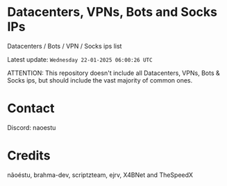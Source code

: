 # Datacenters, VPNs, Bots and Socks IPs
 
Datacenters / Bots / VPN / Socks ips list

Latest update: `Wednesday 22-01-2025 06:00:26 UTC` 

ATTENTION: This repository doesn't include all Datacenters, VPNs, Bots & Socks ips, 
but should include the vast majority of common ones.

# Contact
Discord: naoestu

# Credits
nãoéstu, brahma-dev, scriptzteam, ejrv, X4BNet and TheSpeedX
